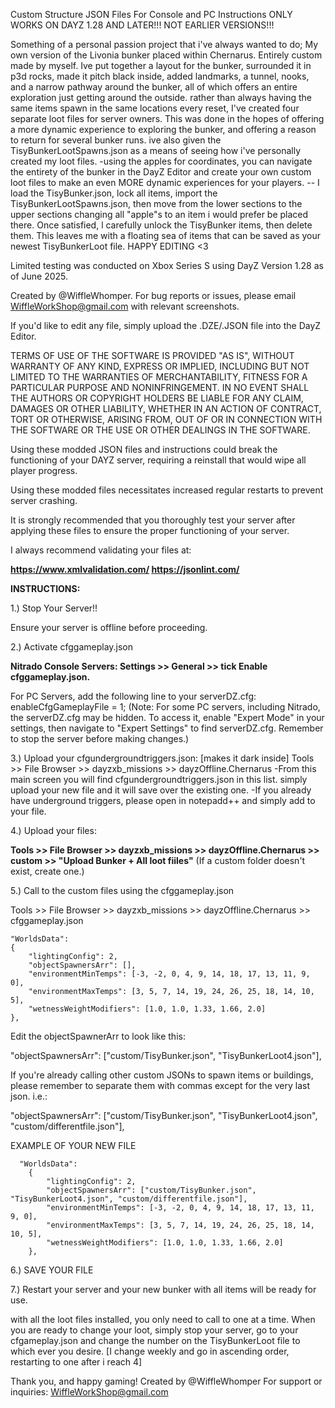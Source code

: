 Custom Structure JSON Files For Console and PC Instructions ONLY WORKS ON DAYZ 1.28 AND LATER!!! NOT EARLIER VERSIONS!!!

Something of a personal passion project that i've always wanted to do; My own version of the Livonia bunker placed within Chernarus. Entirely custom made by myself. Ive put together a layout for the bunker, surrounded it in p3d rocks, made it pitch black inside, added landmarks, a tunnel, nooks, and a narrow pathway around the bunker, all of which offers an entire exploration just getting around the outside. 
rather than always having the same items spawn in the same locations every reset, I've created four separate loot files for server owners. This was done in the hopes of offering a more dynamic experience to exploring the bunker, and offering a reason to return for several bunker runs. 
ive also given the TisyBunkerLootSpawns.json as a means of seeing how i've personally created my loot files. 
  -using the apples for coordinates, you can navigate the entirety of the bunker in the DayZ Editor and create your own custom loot files to make an even MORE dynamic experiences for your players.
    -- I load the TisyBunker.json, lock all items, import the TisyBunkerLootSpawns.json, then move from the lower sections to the upper sections changing all "apple"s to an item i would prefer be placed there. Once satisfied, l carefully unlock the TisyBunker items, then delete them. This leaves me with a floating sea of items that can be saved as your newest TisyBunkerLoot file. 
        HAPPY EDITING <3

Limited testing was conducted on Xbox Series S using DayZ Version 1.28 as of June 2025.

Created by @WiffleWhomper. For bug reports or issues, please email WiffleWorkShop@gmail.com with relevant screenshots.

If you'd like to edit any file, simply upload the .DZE/.JSON file into the DayZ Editor.

TERMS OF USE OF THE SOFTWARE IS PROVIDED "AS IS", WITHOUT WARRANTY OF ANY KIND, EXPRESS OR IMPLIED, INCLUDING BUT NOT LIMITED TO THE WARRANTIES OF MERCHANTABILITY, FITNESS FOR A PARTICULAR PURPOSE AND NONINFRINGEMENT. IN NO EVENT SHALL THE AUTHORS OR COPYRIGHT HOLDERS BE LIABLE FOR ANY CLAIM, DAMAGES OR OTHER LIABILITY, WHETHER IN AN ACTION OF CONTRACT, TORT OR OTHERWISE, ARISING FROM, OUT OF OR IN CONNECTION WITH THE SOFTWARE OR THE USE OR OTHER DEALINGS IN THE SOFTWARE.

Using these modded JSON files and instructions could break the functioning of your DAYZ server, requiring a reinstall that would wipe all player progress.

Using these modded files necessitates increased regular restarts to prevent server crashing.

It is strongly recommended that you thoroughly test your server after applying these files to ensure the proper functioning of your server.

I always recommend validating your files at:

**https://www.xmlvalidation.com/
  https://jsonlint.com/**





**INSTRUCTIONS:**



1.) Stop Your Server!!

Ensure your server is offline before proceeding.





2.) Activate cfggameplay.json

**Nitrado Console Servers:
Settings >> General >> tick Enable cfggameplay.json.**

For PC Servers, add the following line to your serverDZ.cfg:
enableCfgGameplayFile = 1;
(Note: For some PC servers, including Nitrado, the serverDZ.cfg may be hidden. To access it, enable "Expert Mode" in your settings, then navigate to "Expert Settings" to find serverDZ.cfg. Remember to stop the server before making changes.)





3.) Upload your cfgundergroundtriggers.json:
[makes it dark inside]
Tools >> File Browser >> dayzxb_missions >> dayzOffline.Chernarus
	-From this main screen you will find cfgundergroundtriggers.json in this list. simply upload your new file and it will save over the existing one. 
 	-If you already have underground triggers, please open in notepadd++ and simply add to your file.





4.) Upload your files:

**Tools >> File Browser >> dayzxb_missions >> dayzOffline.Chernarus >> custom >> "Upload Bunker + All loot fiiles"**
(If a custom folder doesn't exist, create one.)





5.) Call to the custom files using the cfggameplay.json

Tools >> File Browser >> dayzxb_missions >> dayzOffline.Chernarus >> cfggameplay.json

	"WorldsData":
	{
		"lightingConfig": 2,
		"objectSpawnersArr": [],
		"environmentMinTemps": [-3, -2, 0, 4, 9, 14, 18, 17, 13, 11, 9, 0],
		"environmentMaxTemps": [3, 5, 7, 14, 19, 24, 26, 25, 18, 14, 10, 5],
		"wetnessWeightModifiers": [1.0, 1.0, 1.33, 1.66, 2.0]
	},
 
Edit the objectSpawnerArr to look like this:

   "objectSpawnersArr": ["custom/TisyBunker.json", "TisyBunkerLoot4.json"],
   
If you're already calling other custom JSONs to spawn items or buildings, please remember to separate them with commas except for the very last json. i.e.:

"objectSpawnersArr": ["custom/TisyBunker.json", "TisyBunkerLoot4.json", "custom/differentfile.json"],

EXAMPLE OF YOUR NEW FILE

      "WorldsData":
    	{
    		"lightingConfig": 2,
    		"objectSpawnersArr": ["custom/TisyBunker.json", "TisyBunkerLoot4.json", "custom/differentfile.json"],
		    "environmentMinTemps": [-3, -2, 0, 4, 9, 14, 18, 17, 13, 11, 9, 0],
		    "environmentMaxTemps": [3, 5, 7, 14, 19, 24, 26, 25, 18, 14, 10, 5],
		    "wetnessWeightModifiers": [1.0, 1.0, 1.33, 1.66, 2.0]
    	},




     
6.) SAVE YOUR FILE






7.) Restart your server and your new bunker with all items will be ready for use.

with all the loot files installed, you only need to call to one at a time. When you are ready to change your loot, simply stop your server, go to your cfgameplay.json and change the number on the TisyBunkerLoot file to which ever you desire. [I change weekly and go in ascending order, restarting to one after i reach 4]





Thank you, and happy gaming! 
Created by @WiffleWhomper 
For support or inquiries: WiffleWorkShop@gmail.com
